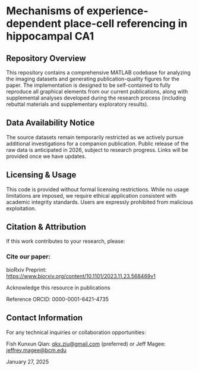 # Mechanisms of experience-dependent place-cell referencing in hippocampal CA1
## Repository Overview

This repository contains a comprehensive MATLAB codebase for analyzing the imaging datasets and generating publication-quality figures for the paper. The implementation is designed to be self-contained to fully reproduce all graphical elements from our current publications, along with supplemental analyses developed during the research process (including rebuttal materials and supplementary exploratory results). 

## Data Availability Notice

The source datasets remain temporarily restricted as we actively pursue additional investigations for a companion publication. Public release of the raw data is anticipated in 2026, subject to research progress. Links will be provided once we have updates.

## Licensing & Usage

This code is provided without formal licensing restrictions. While no usage limitations are imposed, we require ethical application consistent with academic integrity standards. Users are expressly prohibited from malicious exploitation.

## Citation & Attribution

If this work contributes to your research, please:

### Cite our paper:
bioRxiv Preprint: https://www.biorxiv.org/content/10.1101/2023.11.23.568469v1

Acknowledge this resource in publications

Reference ORCID: 0000-0001-6421-4735

## Contact Information
For any technical inquiries or collaboration opportunities:

Fish Kunxun Qian: qkx.zju@gmail.com (preferred)
or
Jeff Magee: jeffrey.magee@bcm.edu

January 27, 2025
